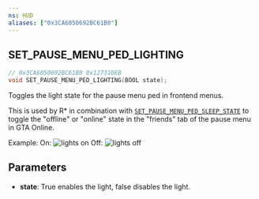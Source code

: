 ```yaml
---
ns: HUD
aliases: ["0x3CA6050692BC61B0"]
---
```

## SET_PAUSE_MENU_PED_LIGHTING

```c
// 0x3CA6050692BC61B0 0x127310EB
void SET_PAUSE_MENU_PED_LIGHTING(BOOL state);
```

Toggles the light state for the pause menu ped in frontend menus.

This is used by R* in combination with [`SET_PAUSE_MENU_PED_SLEEP_STATE`](#_0xECF128344E9FF9F1) to toggle the "offline" or "online" state in the "friends" tab of the pause menu in GTA Online.

Example:
On: ![lights on](https://vespura.com/hi/i/2019-04-01_16-09_540ee_1015.png)
Off: ![lights off](https://vespura.com/hi/i/2019-04-01_16-10_8b5e7_1016.png)

## Parameters
* **state**: True enables the light, false disables the light.

